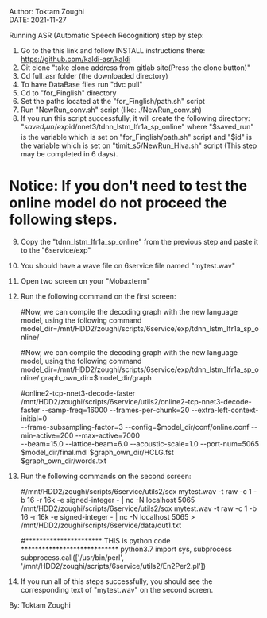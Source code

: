  Author: Toktam Zoughi<br />
 DATE: 2021-11-27<br />

Running ASR (Automatic Speech Recognition) step by step:

   1.	Go to the this link and follow INSTALL instructions there:
      https://github.com/kaldi-asr/kaldi 
   2.	Git clone "take clone address from gitlab site(Press the clone button)"
   3.	Cd full_asr folder (the downloaded directory)
   4.	To have DataBase files run "dvc pull"
   5.	Cd to "for_Finglish" directory
   6.	Set the paths located at the "for_Finglish/path.sh" script
   7.	Run "NewRun_conv.sh" script (like:    ./NewRun_conv.sh)
   8.	If you run this script successfully, it will create the following directory: 
           "$saved_run/exp$id/nnet3/tdnn_lstm_lfr1a_sp_online" 
           where "$saved_run" is the variable which is set on "for_Finglish/path.sh" script
           and "$id" is the variable which is set on "timit_s5/NewRun_Hiva.sh" script (This step may be completed in 6 days).<br />
           
   # **Notice: If you don't need to test the online model do not proceed the following steps.**
                   
   9.	Copy the "tdnn_lstm_lfr1a_sp_online" from the previous step and paste it to the "6service/exp"
   10.	You should have a wave file on 6service file named "mytest.wav"
   11.	Open two screen on your "Mobaxterm"
   12.	Run the following command on the first screen:
            
           #Now, we can compile the decoding graph with the new language model, using the following command
           model_dir=/mnt/HDD2/zoughi/scripts/6service/exp/tdnn_lstm_lfr1a_sp_online/
           
           #Now, we can compile the decoding graph with the new language model, using the following command
           model_dir=/mnt/HDD2/zoughi/scripts/6service/exp/tdnn_lstm_lfr1a_sp_online/
           graph_own_dir=$model_dir/graph
           
           #online2-tcp-nnet3-decode-faster <nnet3-in> <fst-in> <word-symbol-table>
           /mnt/HDD2/zoughi/scripts/6service/utils2/online2-tcp-nnet3-decode-faster --samp-freq=16000 --frames-per-chunk=20 --extra-left-context-initial=0 \
               --frame-subsampling-factor=3 --config=$model_dir/conf/online.conf --min-active=200 --max-active=7000 \
               --beam=15.0 --lattice-beam=6.0 --acoustic-scale=1.0 --port-num=5065 $model_dir/final.mdl $graph_own_dir/HCLG.fst $graph_own_dir/words.txt
           
           
           
           
   13.	Run the following commands on the second screen:
     
           #/mnt/HDD2/zoughi/scripts/6service/utils2/sox mytest.wav -t raw -c 1 -b 16 -r 16k -e signed-integer - | nc -N localhost 5065 
           /mnt/HDD2/zoughi/scripts/6service/utils2/sox mytest.wav -t raw -c 1 -b 16 -r 16k -e signed-integer - | nc -N localhost 5065 > /mnt/HDD2/zoughi/scripts/6service/data/out1.txt
           
           
           #**********************       THIS is python code        ****************************
           python3.7
           import sys, subprocess
           subprocess.call(['/usr/bin/perl', '/mnt/HDD2/zoughi/scripts/6service/utils2/En2Per2.pl'])
     
     
     
     
           
   14.	If you run all of this steps successfully, you should see the corresponding text of "mytest.wav" on the second screen. 
          
           
By: Toktam Zoughi
